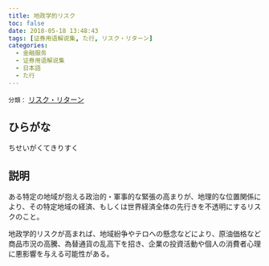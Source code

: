 ```yaml
---
title: 地政学的リスク
toc: false
date: 2018-05-18 13:48:43
tags: [证券用语解说集, た行, リスク・リターン]
categories:
  - 金融服务
  - 证券用语解说集
  - 日本語
  - た行
---
```


`分類：` [リスク・リターン](/tags/リスク・リターン/)

## ひらがな

ちせいがくてきりすく

## 説明

ある特定の地域が抱える政治的・軍事的な緊張の高まりが、地理的な位置関係により、その特定地域の経済、もしくは世界経済全体の先行きを不透明にするリスクのこと。

地政学的リスクが高まれば、地域紛争やテロへの懸念などにより、原油価格など商品市況の高騰、為替通貨の乱高下を招き、企業の投資活動や個人の消費者心理に悪影響を与える可能性がある。
